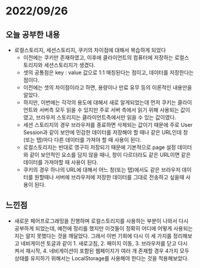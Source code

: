 # 2022/09/26

## 오늘 공부한 내용

- 로컬스토리지, 세션스토리지, 쿠키의 차이점에 대해서 복습하게 되었다
    - 이전에는 쿠키만 존재하였고, 이후에 클라이언트의 컴퓨터에 저장하는 로컬스토리지와 세션스토리지가 생겼다.
    - 셋의 공통점은 key : value 값으로 1:1 매칭된다는 점이고, 데이터를 저장한다는 점이다.
    - 이전에는 셋의 차이점이라고 하면, 용량이나 만료 유무 등의 이론적인 내용만을 알았다.
    - 하지만, 이번에는 각각의 용도에 대해서 새로 알게되었는데 먼저 쿠키는 클라이언트와 서버측 모두 읽을 수 있지만 주로 서버 측에서 읽기 위해 사용되는 값이였고, 브라우저 스토리지는 클라이언트측에서만 읽을 수 있는 값이였다.
    - 세션 스토리지의 경우 브라우저를 종료하면 삭제되는 값이기 때문에 주로 User Session과 같이 보안에 민감한 데이터를 저장해야 할 때나 같은 URL인데 창(또는 탭)마다 다른 데이터를 가져야 할 때 사용이 된다.
    - 로컬스토리지는 반대로 영구히 저장되기 때문에 기본적으로 page 설정 데이터와 같이 보안적인 요소를 담지 않을 때나, 창이 다르더라도 같은 URL이면 같은 데이터를 가져야할 때 사용이 된다.
    - 쿠키의 경우 하나의 URL에 대해서 어느 창(또는 탭)에서도 같은 브라우저 데이터를 원할때나 서버에 브라우저에 저장한 데이터를 그대로 전송하고 싶을때 사용이 된다.

## 느낀점

- 새로운 페어프로그래밍을 진행하며 로컬스토리지를 사용하는 부분이 나와서 다시 공부하게 되었는데, 예전에 정리를 했지만 이것들이 정확히 어디에 어떻게 사용되는지는 알지 못했다는 것을 깨달았다. 그래서 이번 기회에 다시 이 세 가지를 정리해보고 네비게이션 토글과 같이 1. 새로고침, 2. 페이지 이동, 3. 브라우저를 닫고 다시 켜서 재시작, 4. 네비게이션이 포함된 웹페이지가 여러 개 존재할 경우 4가지 모두 상태를 유지하기 위해서는 LocalStorage를 사용해야 한다는 것을 적용해보았다.